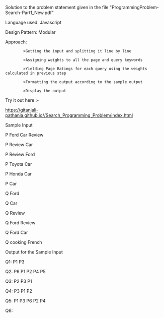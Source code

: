 Solution to the problem statement given in the file "ProgrammingProblem-Search-Part1_New.pdf"

Language used: Javascript

Design Pattern: Modular

Approach: 
			
			>Getting the input and splitting it line by line
			
			>Assigning weights to all the page and query keywords
			
			>Yielding Page Ratings for each query using the weights calculated in previous step
			
			>Formatting the output according to the sample output
			
			>Display the output


Try it out here :-

https://gitanjali-pathania.github.io//Search_Programming_Problem/index.html






Sample Input 


P Ford Car Review 

P Review Car

P Review Ford

P Toyota Car

P Honda Car 

P Car

Q Ford

Q Car

Q Review

Q Ford Review

Q Ford Car

Q cooking French




Output for the Sample Input


Q1: P1 P3

Q2: P6 P1 P2 P4 P5

Q3: P2 P3 P1

Q4: P3 P1 P2

Q5: P1 P3 P6 P2 P4

Q6:



